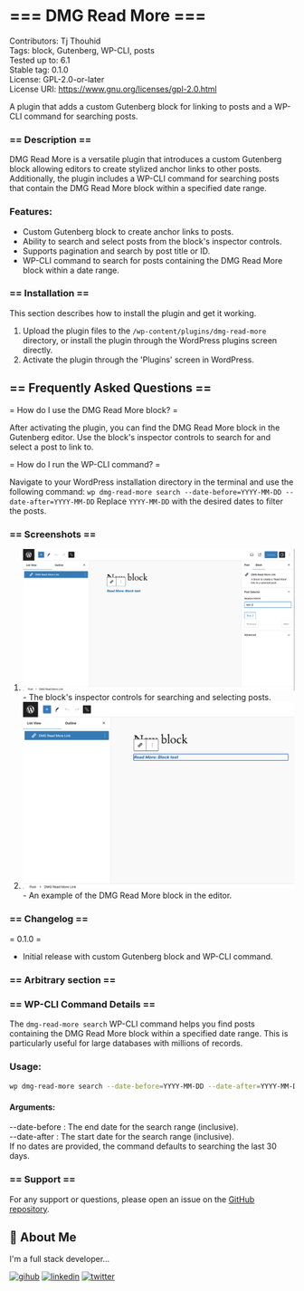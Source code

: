 # === DMG Read More ===

Contributors: Tj Thouhid\
Tags: block, Gutenberg, WP-CLI, posts\
Tested up to: 6.1\
Stable tag: 0.1.0\
License: GPL-2.0-or-later\
License URI: https://www.gnu.org/licenses/gpl-2.0.html

A plugin that adds a custom Gutenberg block for linking to posts and a WP-CLI command for searching posts.

### == Description ==

DMG Read More is a versatile plugin that introduces a custom Gutenberg block allowing editors to create stylized anchor links to other posts. Additionally, the plugin includes a WP-CLI command for searching posts that contain the DMG Read More block within a specified date range.

### **Features:**

- Custom Gutenberg block to create anchor links to posts.
- Ability to search and select posts from the block's inspector controls.
- Supports pagination and search by post title or ID.
- WP-CLI command to search for posts containing the DMG Read More block within a date range.

### == Installation ==

This section describes how to install the plugin and get it working.

1. Upload the plugin files to the `/wp-content/plugins/dmg-read-more` directory, or install the plugin through the WordPress plugins screen directly.
2. Activate the plugin through the 'Plugins' screen in WordPress.

## == Frequently Asked Questions ==

= How do I use the DMG Read More block? =

After activating the plugin, you can find the DMG Read More block in the Gutenberg editor. Use the block's inspector controls to search for and select a post to link to.

= How do I run the WP-CLI command? =

Navigate to your WordPress installation directory in the terminal and use the following command:
`wp dmg-read-more search --date-before=YYYY-MM-DD --date-after=YYYY-MM-DD`
Replace `YYYY-MM-DD` with the desired dates to filter the posts.

### == Screenshots ==

1. ![Block Inspector Controls](assets/screenshot-1.png) - The block's inspector controls for searching and selecting posts.
2. ![Block Example](assets/screenshot-2.png) - An example of the DMG Read More block in the editor.

### == Changelog ==

= 0.1.0 =

- Initial release with custom Gutenberg block and WP-CLI command.

### == Arbitrary section ==

### == WP-CLI Command Details ==

The `dmg-read-more search` WP-CLI command helps you find posts containing the DMG Read More block within a specified date range. This is particularly useful for large databases with millions of records.

### **Usage:**

```sh
wp dmg-read-more search --date-before=YYYY-MM-DD --date-after=YYYY-MM-DD
```

#### Arguments:

--date-before : The end date for the search range (inclusive).\
--date-after : The start date for the search range (inclusive).\
If no dates are provided, the command defaults to searching the last 30 days.

### == Support ==

For any support or questions, please open an issue on the [GitHub repository](https://github.com/tjthouhid/dmg-read-more).

## 🚀 About Me

I'm a full stack developer...

[![gihub](https://img.shields.io/badge/my_github-000?style=for-the-badge&logo=GitHub&logoColor=white)](https://github.com/tjthouhid/)
[![linkedin](https://img.shields.io/badge/linkedin-0A66C2?style=for-the-badge&logo=linkedin&logoColor=white)](https://www.linkedin.com/in/tjthouhid)
[![twitter](https://img.shields.io/badge/twitter-1DA1F2?style=for-the-badge&logo=twitter&logoColor=white)](https://twitter.com/tjthouhid)

